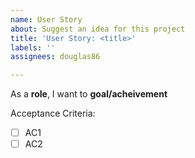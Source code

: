 ```yaml
---
name: User Story
about: Suggest an idea for this project
title: 'User Story: <title>'
labels: ''
assignees: douglas86

---
```


As a **role**, I want to **goal/acheivement**

Acceptance Criteria:
- [ ] AC1
- [ ] AC2
